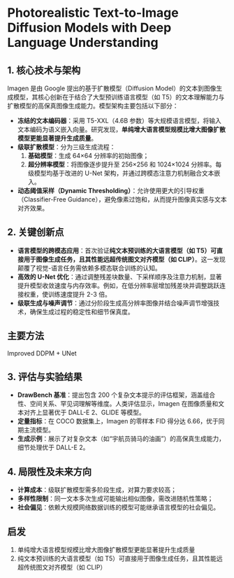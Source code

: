 # Photorealistic Text-to-Image Diffusion Models with Deep Language Understanding

## 1. **核心技术与架构**
Imagen 是由 Google 提出的基于扩散模型（Diffusion Model）的文本到图像生成模型，其核心创新在于结合了大型预训练语言模型（如 T5）的文本理解能力与扩散模型的高保真图像生成能力。模型架构主要包括以下部分：
- **冻结的文本编码器**：采用 T5-XXL（4.6B 参数）等大规模语言模型，将输入文本编码为语义嵌入向量。研究发现，**单纯增大语言模型规模比增大图像扩散模型更能显著提升生成质量**。
- **级联扩散模型**：分为三级生成流程：
  1. **基础模型**：生成 64×64 分辨率的初始图像；
  2. **超分辨率模型**：将图像逐步提升至 256×256 和 1024×1024 分辨率。每级模型均基于改进的 U-Net 架构，并通过跨模态注意力机制融合文本嵌入。
- **动态阈值采样（Dynamic Thresholding）**：允许使用更大的引导权重（Classifier-Free Guidance），避免像素过饱和，从而提升图像真实感与文本对齐效果。

## 2. **关键创新点**
- **语言模型的跨模态应用**：首次验证**纯文本预训练的大语言模型（如 T5）可直接用于图像生成任务，且其性能远超传统图文对齐模型（如 CLIP）**。这一发现颠覆了视觉-语言任务需依赖多模态联合训练的认知。
- **高效的 U-Net 优化**：通过调整残差块数量、下采样顺序及注意力机制，显著提升模型收敛速度与内存效率。例如，在低分辨率层增加残差块并调整跳跃连接权重，使训练速度提升 2-3 倍。
- **级联生成与噪声调节**：通过分阶段生成高分辨率图像并结合噪声调节增强技术，确保生成过程的稳定性和细节保真度。

## 主要方法

Improved DDPM + UNet

## 3. **评估与实验结果**
- **DrawBench 基准**：提出包含 200 个复杂文本提示的评估框架，涵盖组合性、空间关系、罕见词理解等维度。人类评估显示，Imagen 在图像质量和文本对齐上显著优于 DALL-E 2、GLIDE 等模型。
- **定量指标**：在 COCO 数据集上，Imagen 的零样本 FID 得分达 6.66，优于同期主流模型。
- **生成示例**：展示了对复杂文本（如“宇航员骑马的油画”）的高保真生成能力，细节处理优于 DALL-E 2。

## 4. **局限性及未来方向**
- **计算成本**：级联扩散模型需多阶段生成，对算力要求较高；
- **多样性限制**：同一文本多次生成可能输出相似图像，需改进随机性策略；
- **社会偏见**：依赖大规模网络数据训练的模型可能继承语言模型的社会偏见。

## 启发

1. 单纯增大语言模型规模比增大图像扩散模型更能显著提升生成质量
2. 纯文本预训练的大语言模型（如 T5）可直接用于图像生成任务，且其性能远超传统图文对齐模型（如 CLIP）
